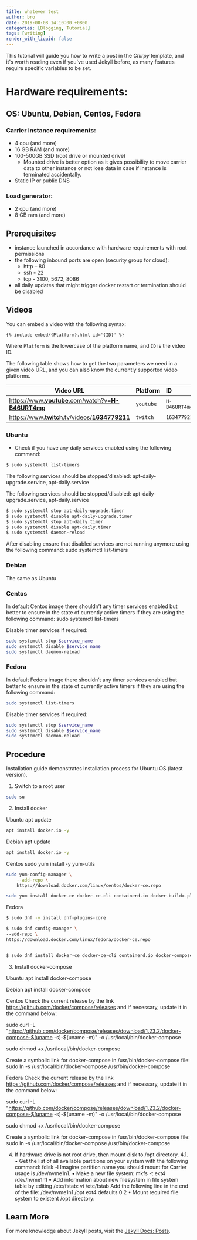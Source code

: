 ```yaml
---
title: whatever test 
author: bro
date: 2019-08-08 14:10:00 +0800
categories: [Blogging, Tutorial]
tags: [writing]
render_with_liquid: false
---
```


This tutorial will guide you how to write a post in the _Chirpy_ template, and it's worth reading even if you've used Jekyll before, as many features require specific variables to be set.



# Hardware requirements:
## OS: Ubuntu, Debian, Centos, Fedora
### Carrier instance requirements:
- 4 cpu (and more)
- 16 GB RAM (and more)
- 100-500GB SSD (root drive or mounted drive)
    * Mounted drive is better option as it gives possibility to move carrier data to other instance or not lose data in case if instance is terminated accidentally.
- Static IP or public DNS

### Load generator:
- 2 cpu (and more)
- 8 GB ram (and more)

## Prerequisites
- instance launched in accordance with hardware requirements with root permissions
- the following inbound ports are open (security group for cloud):
    * http – 80
    * ssh - 22
    * tcp - 3100, 5672, 8086
- all daily updates that might trigger docker restart or termination should be disabled


## Videos

You can embed a video with the following syntax:

```liquid
{% include embed/{Platform}.html id='{ID}' %}
```
Where `Platform` is the lowercase of the platform name, and `ID` is the video ID.

The following table shows how to get the two parameters we need in a given video URL, and you can also know the currently supported video platforms.

| Video URL                                                                                          | Platform  | ID            |
|----------------------------------------------------------------------------------------------------|-----------|:--------------|
| [https://www.**youtube**.com/watch?v=**H-B46URT4mg**](https://www.youtube.com/watch?v=H-B46URT4mg) | `youtube` | `H-B46URT4mg` |
| [https://www.**twitch**.tv/videos/**1634779211**](https://www.twitch.tv/videos/1634779211)         | `twitch`  | `1634779211`  |





### Ubuntu
- Check if you have any daily services enabled using the following command:

```bash
$ sudo systemctl list-timers
```

The following services should be stopped/disabled: apt-daily-upgrade.service, apt-daily.service


The following services should be stopped/disabled: apt-daily-upgrade.service, apt-daily.service


```bash
$ sudo systemctl stop apt-daily-upgrade.timer
$ sudo systemctl disable apt-daily-upgrade.timer
$ sudo systemctl stop apt-daily.timer
$ sudo systemctl disable apt-daily.timer
$ sudo systemctl daemon-reload 
```

After disabling ensure that disabled services are not running anymore using the following command:
sudo systemctl list-timers

 

### Debian	
The same as Ubuntu

### Centos	
In default Centos image there shouldn’t any timer services enabled but better to ensure in the state of currently active timers if they are using the following command:
sudo systemctl list-timers

 

Disable timer services if required:
```bash
sudo systemctl stop $service_name
sudo systemctl disable $service_name
sudo systemctl daemon-reload 
```

###  Fedora	
In default Fedora image there shouldn’t any timer services enabled but better to ensure in the state of currently active timers if they are using the following command:
```bash
sudo systemctl list-timers
```

 
Disable timer services if required:
```bash
sudo systemctl stop $service_name
sudo systemctl disable $service_name
sudo systemctl daemon-reload 
```

## Procedure
Installation guide demonstrates installation process for Ubuntu OS (latest version).
1.	Switch to a root user
```bash
sudo su
```
2.	Install docker

Ubuntu	apt update
```bash
apt install docker.io -y
```
Debian	apt update
```bash
apt install docker.io -y
```

Centos	sudo yum install -y yum-utils
```bash
sudo yum-config-manager \
    --add-repo \
    https://download.docker.com/linux/centos/docker-ce.repo

sudo yum install docker-ce docker-ce-cli containerd.io docker-buildx-plugin docker-compose-plugin
```
Fedora	

```bash
$ sudo dnf -y install dnf-plugins-core

$ sudo dnf config-manager \
--add-repo \
https://download.docker.com/linux/fedora/docker-ce.repo


$ sudo dnf install docker-ce docker-ce-cli containerd.io docker-compose-plugin
```


3.	Install docker-compose

Ubuntu	apt install docker-compose

Debian	apt install docker-compose

Centos	Check the current release by the link https://github.com/docker/compose/releases and if necessary, update it in the command below:

sudo curl -L "https://github.com/docker/compose/releases/download/1.23.2/docker-compose-$(uname -s)-$(uname -m)" -o /usr/local/bin/docker-compose

sudo chmod +x /usr/local/bin/docker-compose

Create a symbolic link for docker-compose in /usr/bin/docker-compose file:
sudo ln -s /usr/local/bin/docker-compose /usr/bin/docker-compose

Fedora	Check the current release by the link https://github.com/docker/compose/releases and if necessary, update it in the command below:

sudo curl -L "https://github.com/docker/compose/releases/download/1.23.2/docker-compose-$(uname -s)-$(uname -m)" -o /usr/local/bin/docker-compose

sudo chmod +x /usr/local/bin/docker-compose

Create a symbolic link for docker-compose in /usr/bin/docker-compose file:
   sudo ln -s /usr/local/bin/docker-compose /usr/bin/docker-compose


4.	If hardware drive is not root drive, then mount disk to /opt directory.
4.1. 
•	Get the list of all available partitions on your system with the following command:
fdisk -l
Imagine partition name you should mount for Carrier usage is /dev/nvme1n1.
• Make a new file system:
 mkfs -t ext4 /dev/nvme1n1
• Add information about new filesystem in file system table by editing /etc/fstab:
vi /etc/fstab
Add the following line in the end of the file: 
/dev/nvme1n1    /opt   ext4    defaults     0        2
• Mount required file system to existent /opt directory:


## Learn More

For more knowledge about Jekyll posts, visit the [Jekyll Docs: Posts](https://jekyllrb.com/docs/posts/).
